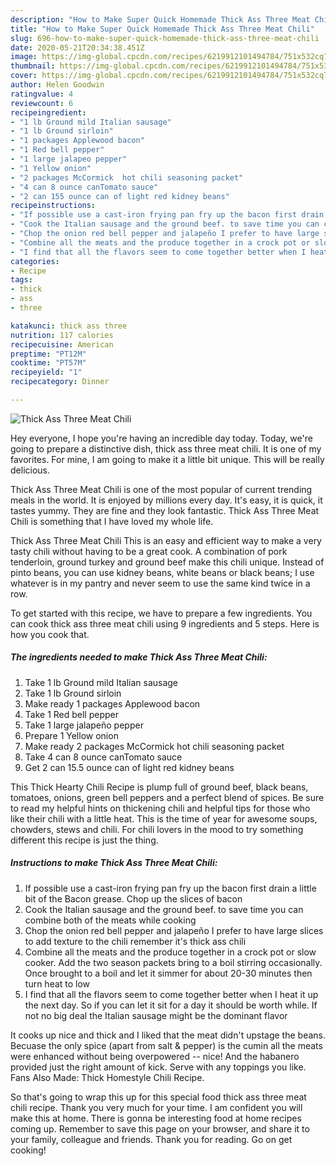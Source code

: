 ```yaml
---
description: "How to Make Super Quick Homemade Thick Ass Three Meat Chili"
title: "How to Make Super Quick Homemade Thick Ass Three Meat Chili"
slug: 696-how-to-make-super-quick-homemade-thick-ass-three-meat-chili
date: 2020-05-21T20:34:38.451Z
image: https://img-global.cpcdn.com/recipes/6219912101494784/751x532cq70/thick-ass-three-meat-chili-recipe-main-photo.jpg
thumbnail: https://img-global.cpcdn.com/recipes/6219912101494784/751x532cq70/thick-ass-three-meat-chili-recipe-main-photo.jpg
cover: https://img-global.cpcdn.com/recipes/6219912101494784/751x532cq70/thick-ass-three-meat-chili-recipe-main-photo.jpg
author: Helen Goodwin
ratingvalue: 4
reviewcount: 6
recipeingredient:
- "1 lb Ground mild Italian sausage"
- "1 lb Ground sirloin"
- "1 packages Applewood bacon"
- "1 Red bell pepper"
- "1 large jalapeo pepper"
- "1 Yellow onion"
- "2 packages McCormick  hot chili seasoning packet"
- "4 can 8 ounce canTomato sauce"
- "2 can 155 ounce can of light red kidney beans"
recipeinstructions:
- "If possible use a cast-iron frying pan fry up the bacon first drain a little bit of the Bacon grease. Chop up the slices of bacon"
- "Cook the Italian sausage and the ground beef. to save time you can combine both of the meats while cooking"
- "Chop the onion red bell pepper and jalapeño I prefer to have large slices to add texture to the chili remember it&#39;s thick ass chili"
- "Combine all the meats and the produce together in a crock pot or slow cooker. Add the two season packets bring to a boil stirring occasionally. Once brought to a boil and let it simmer for about 20-30 minutes then turn heat to low"
- "I find that all the flavors seem to come together better when I heat it up the next day. So if you can let it sit for a day it should be worth while. If not no big deal the Italian sausage might be the dominant flavor"
categories:
- Recipe
tags:
- thick
- ass
- three

katakunci: thick ass three 
nutrition: 117 calories
recipecuisine: American
preptime: "PT12M"
cooktime: "PT57M"
recipeyield: "1"
recipecategory: Dinner

---
```



![Thick Ass Three Meat Chili](https://img-global.cpcdn.com/recipes/6219912101494784/751x532cq70/thick-ass-three-meat-chili-recipe-main-photo.jpg)

Hey everyone, I hope you're having an incredible day today. Today, we're going to prepare a distinctive dish, thick ass three meat chili. It is one of my favorites. For mine, I am going to make it a little bit unique. This will be really delicious.

Thick Ass Three Meat Chili is one of the most popular of current trending meals in the world. It is enjoyed by millions every day. It's easy, it is quick, it tastes yummy. They are fine and they look fantastic. Thick Ass Three Meat Chili is something that I have loved my whole life.

Thick Ass Three Meat Chili This is an easy and efficient way to make a very tasty chili without having to be a great cook. A combination of pork tenderloin, ground turkey and ground beef make this chili unique. Instead of pinto beans, you can use kidney beans, white beans or black beans; I use whatever is in my pantry and never seem to use the same kind twice in a row.


To get started with this recipe, we have to prepare a few ingredients. You can cook thick ass three meat chili using 9 ingredients and 5 steps. Here is how you cook that.

<!--inarticleads1-->

##### The ingredients needed to make Thick Ass Three Meat Chili:

1. Take 1 lb Ground mild Italian sausage
1. Take 1 lb Ground sirloin
1. Make ready 1 packages Applewood bacon
1. Take 1 Red bell pepper
1. Take 1 large jalapeño pepper
1. Prepare 1 Yellow onion
1. Make ready 2 packages McCormick  hot chili seasoning packet
1. Take 4 can 8 ounce canTomato sauce
1. Get 2 can 15.5 ounce can of light red kidney beans


This Thick Hearty Chili Recipe is plump full of ground beef, black beans, tomatoes, onions, green bell peppers and a perfect blend of spices. Be sure to read my helpful hints on thickening chili and helpful tips for those who like their chili with a little heat. This is the time of year for awesome soups, chowders, stews and chili. For chili lovers in the mood to try something different this recipe is just the thing. 

<!--inarticleads2-->

##### Instructions to make Thick Ass Three Meat Chili:

1. If possible use a cast-iron frying pan fry up the bacon first drain a little bit of the Bacon grease. Chop up the slices of bacon
1. Cook the Italian sausage and the ground beef. to save time you can combine both of the meats while cooking
1. Chop the onion red bell pepper and jalapeño I prefer to have large slices to add texture to the chili remember it&#39;s thick ass chili
1. Combine all the meats and the produce together in a crock pot or slow cooker. Add the two season packets bring to a boil stirring occasionally. Once brought to a boil and let it simmer for about 20-30 minutes then turn heat to low
1. I find that all the flavors seem to come together better when I heat it up the next day. So if you can let it sit for a day it should be worth while. If not no big deal the Italian sausage might be the dominant flavor


It cooks up nice and thick and I liked that the meat didn&#39;t upstage the beans. Becuase the only spice (apart from salt &amp; pepper) is the cumin all the meats were enhanced without being overpowered -- nice! And the habanero provided just the right amount of kick. Serve with any toppings you like. Fans Also Made: Thick Homestyle Chili Recipe. 

So that's going to wrap this up for this special food thick ass three meat chili recipe. Thank you very much for your time. I am confident you will make this at home. There is gonna be interesting food at home recipes coming up. Remember to save this page on your browser, and share it to your family, colleague and friends. Thank you for reading. Go on get cooking!
